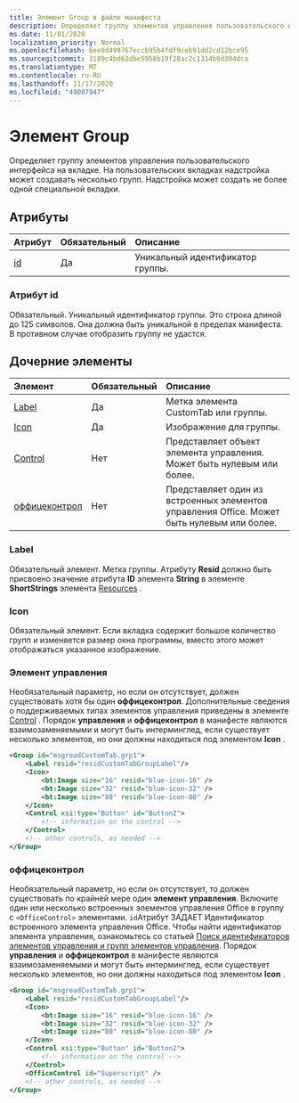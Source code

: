 ```yaml
---
title: Элемент Group в файле манифеста
description: Определяет группу элементов управления пользовательского интерфейса на вкладке.
ms.date: 11/01/2020
localization_priority: Normal
ms.openlocfilehash: 6ee8d499767eccb95b4fdf9ceb91dd2cd12bce95
ms.sourcegitcommit: 3189c4bd62dbe5950b19f28ac2c1314b6d304dca
ms.translationtype: MT
ms.contentlocale: ru-RU
ms.lasthandoff: 11/17/2020
ms.locfileid: "49087947"
---
```

# <a name="group-element"></a>Элемент Group

Определяет группу элементов управления пользовательского интерфейса на вкладке. На пользовательских вкладках надстройка может создавать несколько групп. Надстройка может создать не более одной специальной вкладки.

## <a name="attributes"></a>Атрибуты

|  Атрибут  |  Обязательный  |  Описание  |
|:-----|:-----|:-----|
|  [id](#id-attribute)  |  Да  | Уникальный идентификатор группы.|

### <a name="id-attribute"></a>Атрибут id

Обязательный. Уникальный идентификатор группы. Это строка длиной до 125 символов. Она должна быть уникальной в пределах манифеста. В противном случае отобразить группу не удастся.

## <a name="child-elements"></a>Дочерние элементы

|  Элемент |  Обязательный  |  Описание  |
|:-----|:-----|:-----|
|  [Label](#label)      | Да |  Метка элемента CustomTab или группы.  |
|  [Icon](icon.md)      | Да |  Изображение для группы.  |
|  [Control](#control)    | Нет |  Представляет объект элемента управления. Может быть нулевым или более.  |
|  [оффицеконтрол](#officecontrol)  | Нет | Представляет один из встроенных элементов управления Office. Может быть нулевым или более. |

### <a name="label"></a>Label

Обязательный элемент. Метка группы. Атрибуту **Resid** должно быть присвоено значение атрибута **ID** элемента **String** в элементе **ShortStrings** элемента [Resources](resources.md) .

### <a name="icon"></a>Icon

Обязательный элемент. Если вкладка содержит большое количество групп и изменяется размер окна программы, вместо этого может отображаться указанное изображение.

### <a name="control"></a>Элемент управления

Необязательный параметр, но если он отсутствует, должен существовать хотя бы один **оффицеконтрол**. Дополнительные сведения о поддерживаемых типах элементов управления приведены в элементе [Control](control.md) . Порядок **управления** и **оффицеконтрол** в манифесте являются взаимозаменяемыми и могут быть интерминглед, если существует несколько элементов, но они должны находиться под элементом **Icon** .

```xml
<Group id="msgreadCustomTab.grp1">
    <Label resid="residCustomTabGroupLabel"/>
    <Icon>
        <bt:Image size="16" resid="blue-icon-16" />
        <bt:Image size="32" resid="blue-icon-32" />
        <bt:Image size="80" resid="blue-icon-80" />
    </Icon>
    <Control xsi:type="Button" id="Button2">
        <!-- information on the control -->
    </Control>
    <!-- other controls, as needed -->
</Group>
```

### <a name="officecontrol"></a>оффицеконтрол

Необязательный параметр, но если он отсутствует, то должен существовать по крайней мере один **элемент управления**. Включите один или несколько встроенных элементов управления Office в группу с `<OfficeControl>` элементами. `id`Атрибут ЗАДАЕТ Идентификатор встроенного элемента управления Office. Чтобы найти идентификатор элемента управления, ознакомьтесь со статьей [Поиск идентификаторов элементов управления и групп элементов управления](../../design/built-in-button-integration.md#find-the-ids-of-controls-and-control-groups). Порядок **управления** и **оффицеконтрол** в манифесте являются взаимозаменяемыми и могут быть интерминглед, если существует несколько элементов, но они должны находиться под элементом **Icon** .

```xml
<Group id="msgreadCustomTab.grp1">
    <Label resid="residCustomTabGroupLabel"/>
    <Icon>
        <bt:Image size="16" resid="blue-icon-16" />
        <bt:Image size="32" resid="blue-icon-32" />
        <bt:Image size="80" resid="blue-icon-80" />
    </Icon>
    <Control xsi:type="Button" id="Button2">
        <!-- information on the control -->
    </Control>
    <OfficeControl id="Superscript" />
    <!-- other controls, as needed -->
</Group>
```
